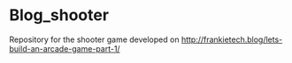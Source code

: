 # Blog_shooter
Repository for the shooter game developed on http://frankietech.blog/lets-build-an-arcade-game-part-1/
